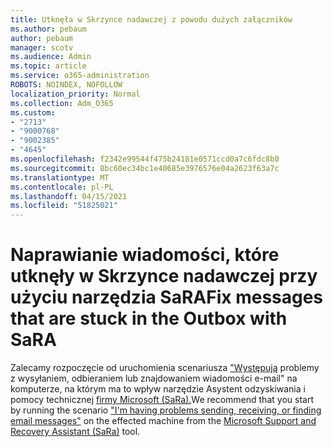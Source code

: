 ```yaml
---
title: Utknęła w Skrzynce nadawczej z powodu dużych załączników
ms.author: pebaum
author: pebaum
manager: scotv
ms.audience: Admin
ms.topic: article
ms.service: o365-administration
ROBOTS: NOINDEX, NOFOLLOW
localization_priority: Normal
ms.collection: Adm_O365
ms.custom:
- "2713"
- "9000768"
- "9002385"
- "4645"
ms.openlocfilehash: f2342e99544f475b24181e0571ccd0a7c6fdc8b0
ms.sourcegitcommit: 8bc60ec34bc1e40685e3976576e04a2623f63a7c
ms.translationtype: MT
ms.contentlocale: pl-PL
ms.lasthandoff: 04/15/2021
ms.locfileid: "51825021"
---
```

# <a name="fix-messages-that-are-stuck-in-the-outbox-with-sara"></a><span data-ttu-id="4a2a7-102">Naprawianie wiadomości, które utknęły w Skrzynce nadawczej przy użyciu narzędzia SaRA</span><span class="sxs-lookup"><span data-stu-id="4a2a7-102">Fix messages that are stuck in the Outbox with SaRA</span></span>

<span data-ttu-id="4a2a7-103">Zalecamy rozpoczęcie od uruchomienia scenariusza ["Występują](https://aka.ms/SaRA-OutlookSendReceive) problemy z wysyłaniem, odbieraniem lub znajdowaniem wiadomości e-mail" na komputerze, na którym ma to wpływ narzędzie Asystent odzyskiwania i pomocy technicznej [firmy Microsoft (SaRa).](https://diagnostics.office.com/#/)</span><span class="sxs-lookup"><span data-stu-id="4a2a7-103">We recommend that you start by running the scenario ["I'm having problems sending, receiving, or finding email messages"](https://aka.ms/SaRA-OutlookSendReceive) on the effected machine from the [Microsoft Support and Recovery Assistant (SaRa)](https://diagnostics.office.com/#/) tool.</span></span>
